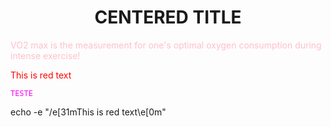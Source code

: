 <html>

<body>

<h1 align="center">CENTERED TITLE</h1>

<p style="color:pink;">VO2 max is the measurement for one's optimal oxygen consumption during intense exercise!</p>

<span style="color:red">This is red text</span>

</body>

</html>

<code style="color : magenta">TESTE</code>

echo -e "/e[31mThis is red text\e[0m"
